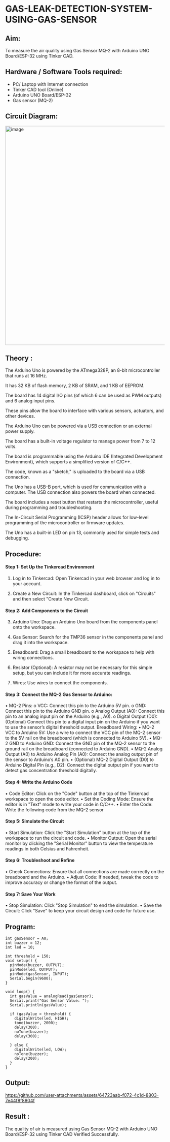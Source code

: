 # GAS-LEAK-DETECTION-SYSTEM-USING-GAS-SENSOR

## Aim:
To measure the air quality using Gas Sensor  MQ-2 with Arduino UNO Board/ESP-32 using Tinker CAD.

## Hardware / Software Tools required:
* PC/ Laptop with Internet connection
* Tinker CAD tool (Online)
* Arduino UNO Board/ESP-32
* Gas sensor (MQ-2)
	
## Circuit Diagram:
<img width="808" height="690" alt="image" src="https://github.com/user-attachments/assets/9d00ce28-a52c-4a4b-9969-847140008478" />


## Theory :
The Arduino Uno is powered by the ATmega328P, an 8-bit microcontroller that runs at 16 MHz.

It has 32 KB of flash memory, 2 KB of SRAM, and 1 KB of EEPROM.

The board has 14 digital I/O pins (of which 6 can be used as PWM outputs) and 6 analog input pins.

These pins allow the board to interface with various sensors, actuators, and other devices.

The Arduino Uno can be powered via a USB connection or an external power supply. 

The board has a built-in voltage regulator to manage power from 7 to 12 volts.

The board is programmable using the Arduino IDE (Integrated Development Environment), which supports a simplified version of C/C++.

The code, known as a "sketch," is uploaded to the board via a USB connection. 

The Uno has a USB-B port, which is used for communication with a computer. The USB connection also powers the board when connected.

The board includes a reset button that restarts the microcontroller, useful during programming and troubleshooting.

The In-Circuit Serial Programming (ICSP) header allows for low-level programming of the microcontroller or firmware updates.

The Uno has a built-in LED on pin 13, commonly used for simple tests and debugging.

## Procedure:
#### Step 1: Set Up the Tinkercad Environment

1. Log in to Tinkercad: Open Tinkercad in your web browser and log in to your account.

2. Create a New Circuit: In the Tinkercad dashboard, click on "Circuits" and then select "Create New Circuit.

#### Step 2: Add Components to the Circuit

3. Arduino Uno: Drag an Arduino Uno board from the components panel onto the workspace.

4. Gas Sensor: Search for the TMP36 sensor in the components panel and drag it into the workspace.

5. Breadboard: Drag a small breadboard to the workspace to help with wiring connections.

6. Resistor (Optional): A resistor may not be necessary for this simple setup, but you can include it for more accurate readings.

7. Wires: Use wires to connect the components.

#### Step 3: Connect the MQ-2 Gas Sensor to Arduino:

• MQ-2 Pins: o VCC: Connect this pin to the Arduino 5V pin. o GND: Connect this pin to the Arduino GND pin. o Analog Output (A0): Connect this pin to an analog input pin on the Arduino (e.g., A0). o Digital Output (D0): (Optional) Connect this pin to a digital input pin on the Arduino if you want to use the sensor’s digital threshold output. Breadboard Wiring: • MQ-2 VCC to Arduino 5V: Use a wire to connect the VCC pin of the MQ-2 sensor to the 5V rail on the breadboard (which is connected to Arduino 5V). • MQ-2 GND to Arduino GND: Connect the GND pin of the MQ-2 sensor to the ground rail on the breadboard (connected to Arduino GND). • MQ-2 Analog Output (A0) to Arduino Analog Pin (A0): Connect the analog output pin of the sensor to Arduino’s A0 pin. • (Optional) MQ-2 Digital Output (D0) to Arduino Digital Pin (e.g., D2): Connect the digital output pin if you want to detect gas concentration threshold digitally.

#### Step 4: Write the Arduino Code

• Code Editor: Click on the "Code" button at the top of the Tinkercad workspace to open the code editor. • Set the Coding Mode: Ensure the editor is in "Text" mode to write your code in C/C++. • Enter the Code: 
Write the following code from the MQ-2 sensor

#### Step 5: Simulate the Circuit

• Start Simulation: Click the "Start Simulation" button at the top of the workspace to run the circuit and code. • Monitor Output: Open the serial monitor by clicking the "Serial Monitor" button to view the temperature readings in both Celsius and Fahrenheit.

#### Step 6: Troubleshoot and Refine
• Check Connections: Ensure that all connections are made correctly on the breadboard and the Arduino. • Adjust Code: If needed, tweak the code to improve accuracy or change the format of the output.

#### Step 7: Save Your Work
• Stop Simulation: Click "Stop Simulation" to end the simulation. • Save the Circuit: Click "Save" to keep your circuit design and code for future use.

## Program:
```
int gasSensor = A0;     
int buzzer = 12;        
int led = 10;           

int threshold = 150;    
void setup() {
  pinMode(buzzer, OUTPUT);
  pinMode(led, OUTPUT);
  pinMode(gasSensor, INPUT);
  Serial.begin(9600);
}

void loop() {
  int gasValue = analogRead(gasSensor);   
  Serial.print("Gas Sensor Value: ");
  Serial.println(gasValue);

  if (gasValue > threshold) {
    digitalWrite(led, HIGH);   
    tone(buzzer, 2000);   
    delay(300);
    noTone(buzzer);       
    delay(300);

  } else {
    digitalWrite(led, LOW);   
    noTone(buzzer);            
    delay(200);
  }
}
```

## Output:


https://github.com/user-attachments/assets/64723aab-f072-4c1d-8803-7e44f8f8804f


## Result :
The quality of air is measured using Gas Sensor MQ-2 with Arduino UNO Board/ESP-32 using Tinker CAD Verified Successfully.
